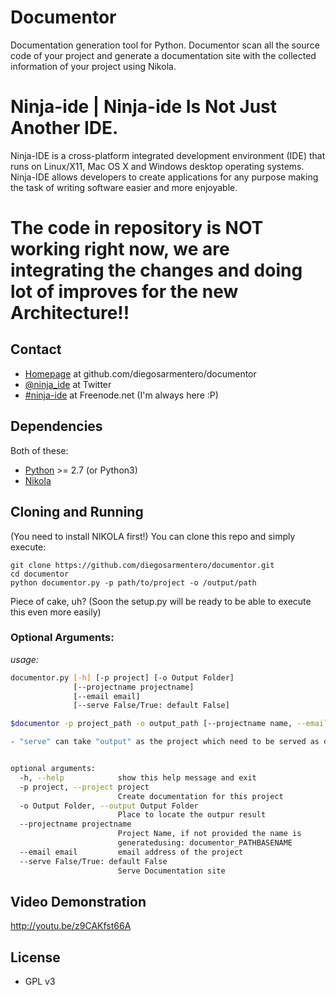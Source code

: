 Documentor
==========

Documentation generation tool for Python.
Documentor scan all the source code of your project and generate a documentation 
site with the collected information of your project using Nikola.

# **Ninja-ide** | Ninja-ide Is Not Just Another IDE.

Ninja-IDE is a cross-platform integrated development environment (IDE) that runs
on Linux/X11, Mac OS X and Windows desktop operating systems. Ninja-IDE allows
developers to create applications for any purpose making the task of writing
software easier and more enjoyable.

# The code in repository is NOT working right now, we are integrating the changes and doing lot of improves for the new Architecture!!

## Contact

-   [Homepage](https://github.com/diegosarmentero/documentor) at github.com/diegosarmentero/documentor
-   [@ninja\_ide](https://twitter.com/diegosarmentero) at Twitter
-   [#ninja-ide](irc://freenode.net/ninja-ide) at Freenode.net (I'm always here :P)

## Dependencies

Both of these:

-   [Python](http://python.org/) >= 2.7 (or Python3)
-   [Nikola](http://nikola.ralsina.com.ar/)


## Cloning and Running

(You need to install NIKOLA first!)
You can clone this repo and simply execute:

    git clone https://github.com/diegosarmentero/documentor.git
    cd documentor
    python documentor.py -p path/to/project -o /output/path

Piece of cake, uh?
(Soon the setup.py will be ready to be able to execute this even more easily)

### Optional Arguments:

*usage:*
```bash
documentor.py [-h] [-p project] [-o Output Folder]
              [--projectname projectname] 
              [--email email]
              [--serve False/True: default False]

$documentor -p project_path -o output_path [--projectname name, --email address --serve=True/False]

- "serve" can take "output" as the project which need to be served as documentation


optional arguments:
  -h, --help            show this help message and exit
  -p project, --project project
                        Create documentation for this project
  -o Output Folder, --output Output Folder
                        Place to locate the outpur result
  --projectname projectname
                        Project Name, if not provided the name is
                        generatedusing: documentor_PATHBASENAME
  --email email         email address of the project
  --serve False/True: default False
                        Serve Documentation site
```

## Video Demonstration

http://youtu.be/z9CAKfst66A

## License

-   GPL v3
